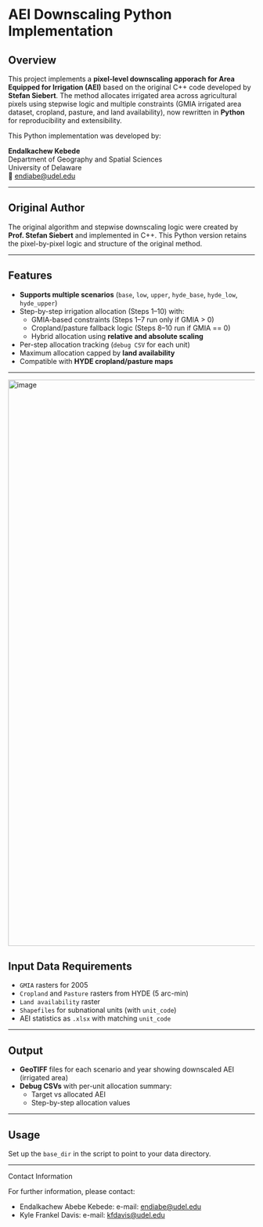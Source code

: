 # AEI Downscaling Python Implementation

## Overview

This project implements a **pixel-level downscaling apporach for Area Equipped for Irrigation (AEI)** based on the original C++ code developed by **Stefan Siebert**. The method allocates irrigated area across agricultural pixels using stepwise logic and multiple constraints (GMIA irrigated area dataset, cropland, pasture, and land availability), now rewritten in **Python** for reproducibility and extensibility.

This Python implementation was developed by:

**Endalkachew Kebede**  
Department of Geography and Spatial Sciences  
University of Delaware  
📧 endiabe@udel.edu

---

## Original Author

The original algorithm and stepwise downscaling logic were created by **Prof. Stefan Siebert** and implemented in C++. 
This Python version retains the pixel-by-pixel logic and structure of the original method.

---

## Features

- **Supports multiple scenarios** (`base`, `low`, `upper`, `hyde_base`, `hyde_low`, `hyde_upper`)
- Step-by-step irrigation allocation (Steps 1–10) with:
  - GMIA-based constraints (Steps 1–7 run only if GMIA > 0)
  - Cropland/pasture fallback logic (Steps 8–10 run if GMIA == 0)
  - Hybrid allocation using **relative and absolute scaling**
- Per-step allocation tracking (`debug CSV` for each unit)
- Maximum allocation capped by **land availability**
- Compatible with **HYDE cropland/pasture maps**

---
<img width="1755" height="1155" alt="image" src="https://github.com/user-attachments/assets/273dd97b-80e7-4c03-9a66-a94cab28e1aa" />

## Input Data Requirements

- `GMIA` rasters for 2005
- `Cropland` and `Pasture` rasters from HYDE (5 arc-min)
- `Land availability` raster
- `Shapefiles` for subnational units (with `unit_code`)
- AEI statistics as `.xlsx` with matching `unit_code`

---

## Output

- **GeoTIFF** files for each scenario and year showing downscaled AEI (irrigated area)
- **Debug CSVs** with per-unit allocation summary:
  - Target vs allocated AEI
  - Step-by-step allocation values

---

## Usage

Set up the `base_dir` in the script to point to your data directory.

************************************************************
Contact Information

For further information, please contact:

- Endalkachew Abebe Kebede: e-mail: endiabe@udel.edu
- Kyle Frankel Davis: e-mail: kfdavis@udel.edu
